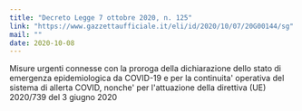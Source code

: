 ```yaml
---
title: "Decreto Legge 7 ottobre 2020, n. 125"
link: "https://www.gazzettaufficiale.it/eli/id/2020/10/07/20G00144/sg"
mail: ""
date: 2020-10-08
---
```


Misure urgenti connesse con la proroga della dichiarazione dello stato di emergenza epidemiologica da COVID-19 e per la continuita' operativa del sistema di allerta COVID, nonche' per l'attuazione della direttiva (UE) 2020/739 del 3 giugno 2020
